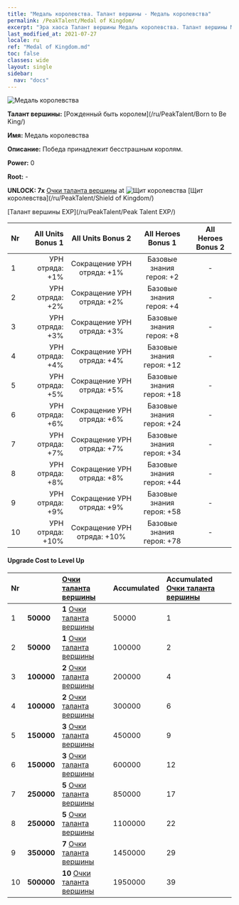 ```yaml
---
title: "Медаль королевства. Талант вершины - Медаль королевства"
permalink: /PeakTalent/Medal of Kingdom/
excerpt: "Эра хаоса Талант вершины Медаль королевства. Талант вершины Медаль королевства. Медаль королевства"
last_modified_at: 2021-07-27
locale: ru
ref: "Medal of Kingdom.md"
toc: false
classes: wide
layout: single
sidebar:
  nav: "docs"
---
```


  ![Медаль королевства](/images/pt/talent_4403.png)

  **Талант вершины:** [Рожденный быть королем](/ru/PeakTalent/Born to Be King/)

  **Имя:** Медаль королевства

  **Описание:** Победа принадлежит бесстрашным королям.

  **Power:** 0

  **Root:** -

  **UNLOCK: 7x** [Очки таланта вершины](/ItemsRU/con_934/) at ![Щит королевства](/images/pt/talent_4402.png) [Щит королевства](/ru/PeakTalent/Shield of Kingdom/)

  [Талант вершины EXP](/ru/PeakTalent/Peak Talent EXP/)

  | Nr | All Units Bonus 1 | All Units Bonus 2 | All Heroes Bonus 1 | All Heroes Bonus 2 |
  |:---|--------------:|:-------------:|:-------------:|:-------------:|
  | 1 | УРН отряда: +1% | Сокращение УРН отряда: +1% | Базовые знания героя: +2 | - |
  | 2 | УРН отряда: +2% | Сокращение УРН отряда: +2% | Базовые знания героя: +4 | - |
  | 3 | УРН отряда: +3% | Сокращение УРН отряда: +3% | Базовые знания героя: +8 | - |
  | 4 | УРН отряда: +4% | Сокращение УРН отряда: +4% | Базовые знания героя: +12 | - |
  | 5 | УРН отряда: +5% | Сокращение УРН отряда: +5% | Базовые знания героя: +18 | - |
  | 6 | УРН отряда: +6% | Сокращение УРН отряда: +6% | Базовые знания героя: +24 | - |
  | 7 | УРН отряда: +7% | Сокращение УРН отряда: +7% | Базовые знания героя: +34 | - |
  | 8 | УРН отряда: +8% | Сокращение УРН отряда: +8% | Базовые знания героя: +44 | - |
  | 9 | УРН отряда: +9% | Сокращение УРН отряда: +9% | Базовые знания героя: +58 | - |
  | 10 | УРН отряда: +10% | Сокращение УРН отряда: +10% | Базовые знания героя: +78 | - |


#### Upgrade Cost to Level Up

  | Nr | <i class="fas fa-coins"/> | [Очки таланта вершины](/ItemsRU/con_934/) | Accumulated <i class="fas fa-coins"/> | Accumulated [Очки таланта вершины](/ItemsRU/con_934/) |
  |:---|:--------------|:-------------|:-------------|:-------------|
  | 1 | **50000** | **1** [Очки таланта вершины](/ItemsRU/con_934/) | 50000 | 1 |
  | 2 | **50000** | **1** [Очки таланта вершины](/ItemsRU/con_934/) | 100000 | 2 |
  | 3 | **100000** | **2** [Очки таланта вершины](/ItemsRU/con_934/) | 200000 | 4 |
  | 4 | **100000** | **2** [Очки таланта вершины](/ItemsRU/con_934/) | 300000 | 6 |
  | 5 | **150000** | **3** [Очки таланта вершины](/ItemsRU/con_934/) | 450000 | 9 |
  | 6 | **150000** | **3** [Очки таланта вершины](/ItemsRU/con_934/) | 600000 | 12 |
  | 7 | **250000** | **5** [Очки таланта вершины](/ItemsRU/con_934/) | 850000 | 17 |
  | 8 | **250000** | **5** [Очки таланта вершины](/ItemsRU/con_934/) | 1100000 | 22 |
  | 9 | **350000** | **7** [Очки таланта вершины](/ItemsRU/con_934/) | 1450000 | 29 |
  | 10 | **500000** | **10** [Очки таланта вершины](/ItemsRU/con_934/) | 1950000 | 39 |
